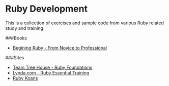 # Ruby Development
This is a collection of exercises and sample code from various Ruby related study and training.

###Books
* [Begining Ruby - From Novice to Professional](http://www.apress.com/9781590597668)

###Sites
* [Team Tree House - Ruby Foundations](http://teamtreehouse.com/library/ruby-foundations/)
* [Lynda.com - Ruby Essential Training](http://www.lynda.com/Ruby-tutorials/essential-training/47905-2.html)
* [Ruby Koans](http://rubykoans.com/)